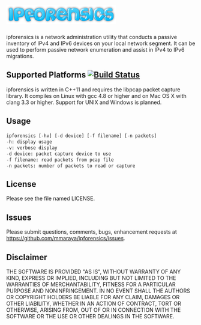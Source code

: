 ![ipforensics logo](ipforensics.png "ipforensics")
==================================================

ipforensics is a network administration utility that conducts a passive inventory of IPv4 and IPv6 devices on your local network segment.  It can be used to perform passive network enumeration and assist in IPv4 to IPv6 migrations.

Supported Platforms [![Build Status](https://travis-ci.org/mmaraya/ipforensics.png?branch=master)](https://travis-ci.org/mmaraya/ipforensics)
-------------------

ipforensics is written in C++11 and requires the libpcap packet capture library.  It compiles on Linux with gcc 4.8 or higher and on Mac OS X with clang 3.3 or higher. Support for UNIX and Windows is planned.

Usage
-----

    ipforensics [-hv] [-d device] [-f filename] [-n packets]
    -h: display usage
    -v: verbose display
    -d device: packet capture device to use
    -f filename: read packets from pcap file
    -n packets: number of packets to read or capture

License
-------

Please see the file named LICENSE. 

Issues
------

Please submit questions, comments, bugs, enhancement requests at https://github.com/mmaraya/ipforensics/issues.

Disclaimer
----------

THE SOFTWARE IS PROVIDED "AS IS", WITHOUT WARRANTY OF ANY KIND, EXPRESS OR IMPLIED, INCLUDING BUT NOT LIMITED TO THE WARRANTIES OF MERCHANTABILITY, FITNESS FOR A PARTICULAR PURPOSE AND NONINFRINGEMENT. IN NO EVENT SHALL THE AUTHORS OR COPYRIGHT HOLDERS BE LIABLE FOR ANY CLAIM, DAMAGES OR OTHER LIABILITY, WHETHER IN AN ACTION OF CONTRACT, TORT OR OTHERWISE, ARISING FROM, OUT OF OR IN CONNECTION WITH THE SOFTWARE OR THE USE OR OTHER DEALINGS IN THE SOFTWARE.
